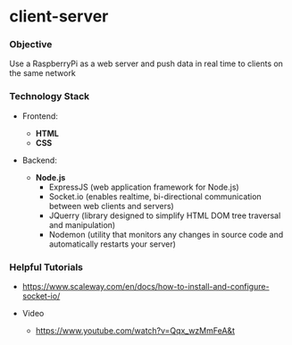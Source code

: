# client-server

### Objective

Use a RaspberryPi as a web server and push data in real time to clients on the same network

### Technology Stack

- Frontend:
    - **HTML**
    - **CSS**

- Backend:
    - **Node.js**
        - ExpressJS (web application framework for Node.js)
        - Socket.io (enables realtime, bi-directional communication between web clients and servers)
        - JQuerry (library designed to simplify HTML DOM tree traversal and manipulation)
        - Nodemon (utility that monitors any changes in source code and automatically restarts your server)

### Helpful Tutorials

- https://www.scaleway.com/en/docs/how-to-install-and-configure-socket-io/

- Video
    - https://www.youtube.com/watch?v=Qqx_wzMmFeA&t

